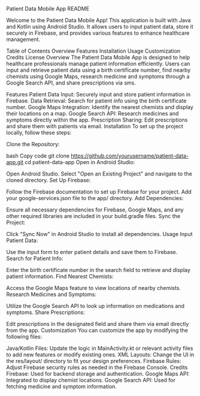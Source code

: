 Patient Data Mobile App README

Welcome to the Patient Data Mobile App! This application is built with Java and Kotlin using Android Studio. It allows users to input patient data, store it securely in Firebase, and provides various features to enhance healthcare management.

Table of Contents
Overview
Features
Installation
Usage
Customization
Credits
License
Overview
The Patient Data Mobile App is designed to help healthcare professionals manage patient information efficiently. Users can input and retrieve patient data using a birth certificate number, find nearby chemists using Google Maps, research medicine and symptoms through a Google Search API, and share prescriptions via sms.

Features
Patient Data Input: Securely input and store patient information in Firebase.
Data Retrieval: Search for patient info using the birth certificate number.
Google Maps Integration: Identify the nearest chemists and display their locations on a map.
Google Search API: Research medicines and symptoms directly within the app.
Prescription Sharing: Edit prescriptions and share them with patients via email.
Installation
To set up the project locally, follow these steps:

Clone the Repository:

bash
Copy code
git clone https://github.com/yourusername/patient-data-app.git
cd patient-data-app
Open in Android Studio:

Open Android Studio.
Select "Open an Existing Project" and navigate to the cloned directory.
Set Up Firebase:

Follow the Firebase documentation to set up Firebase for your project.
Add your google-services.json file to the app/ directory.
Add Dependencies:

Ensure all necessary dependencies for Firebase, Google Maps, and any other required libraries are included in your build.gradle files.
Sync the Project:

Click "Sync Now" in Android Studio to install all dependencies.
Usage
Input Patient Data:

Use the input form to enter patient details and save them to Firebase.
Search for Patient Info:

Enter the birth certificate number in the search field to retrieve and display patient information.
Find Nearest Chemists:

Access the Google Maps feature to view locations of nearby chemists.
Research Medicines and Symptoms:

Utilize the Google Search API to look up information on medications and symptoms.
Share Prescriptions:

Edit prescriptions in the designated field and share them via email directly from the app.
Customization
You can customize the app by modifying the following files:

Java/Kotlin Files: Update the logic in MainActivity.kt or relevant activity files to add new features or modify existing ones.
XML Layouts: Change the UI in the res/layout/ directory to fit your design preferences.
Firebase Rules: Adjust Firebase security rules as needed in the Firebase Console.
Credits
Firebase: Used for backend storage and authentication.
Google Maps API: Integrated to display chemist locations.
Google Search API: Used for fetching medicine and symptom information.
